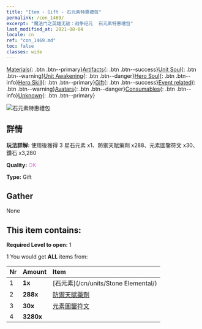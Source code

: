 ```yaml
---
title: "Item - Gift - 石元素特惠禮包"
permalink: /con_1469/
excerpt: "魔法门之英雄无敌：战争纪元  石元素特惠禮包"
last_modified_at: 2021-08-04
locale: cn
ref: "con_1469.md"
toc: false
classes: wide
---
```

 [Materials](/ItemsCN/){: .btn .btn--primary}[Artifacts](/ItemsCN/Artifacts/){: .btn .btn--success}[Unit Soul](/ItemsCN/UnitSoul/){: .btn .btn--warning}[Unit Awakening](/ItemsCN/UnitAwakening/){: .btn .btn--danger}[Hero Soul](/ItemsCN/HeroSoul/){: .btn .btn--info}[Hero Skill](/ItemsCN/HeroSkill/){: .btn .btn--primary}[Gift](/ItemsCN/Gift/){: .btn .btn--success}[Event related](/ItemsCN/Events/){: .btn .btn--warning}[Avatars](/ItemsCN/Avatars/){: .btn .btn--danger}[Consumables](/ItemsCN/Consumables/){: .btn .btn--info}[Unknown](/ItemsCN/Unknown/){: .btn .btn--primary}

 ![石元素特惠禮包](/images/t/i_907083.png)

## 詳情
 **玩法詳解:** 使用後獲得 3 星石元素 x1、防禦天賦藥劑 x288、元素圖鑒符文 x30、鑽石 x3,280

 **Quality:** <span style="color: #DA70D6">OK</span>

 **Type:** Gift

## Gather

  None

## This item contains:

 **Required Level to open:** 1

 1 You would get **ALL** items  from:

  | Nr | Amount |     Item    |
  |:---|:-------|:------------|
  | 1 |  **1x** | [石元素](/cn/units/Stone Elemental/) |  | 
  | 2 |  **288x** | [防禦天賦藥劑](/cn/Items/con_787/) |  | 
  | 3 |  **30x** | [元素圖鑒符文](/cn/Items/con_791/) |  | 
  | 4 |  **3280x** | <i class="fas fa-gem"/> |  | 
